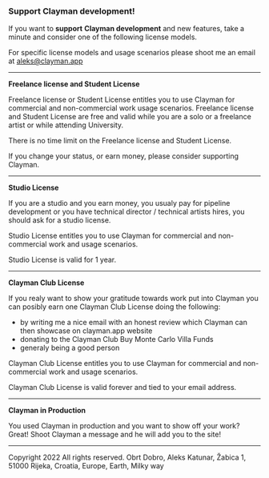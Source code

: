 ### Support Clayman development!

If you want to **support** **Clayman development** and new features, take a minute and consider one of the following license models.

For specific license models and usage scenarios please shoot me an email at aleks@clayman.app

---
**Freelance license and Student License**

Freelance license or Student License entitles you to use Clayman for commercial and non-commercial work usage scenarios.
Freelance license and Student License are free and valid while you are a solo or a freelance artist or while attending University.

There is no time limit on the Freelance license and Student License.

If you change your status, or earn money, please consider supporting Clayman.


---
**Studio License**

If you are a studio and you earn money, you usualy pay for pipeline development or you have technical director / technical artists hires, you should ask for a studio license.

Studio License entitles you to use Clayman for commercial and non-commercial work and usage scenarios.

Studio License is valid for 1 year.


---
**Clayman Club License**

If you realy want to show your gratitude towards work put into Clayman you can posibly earn one Clayman Club License doing the following:
  - by writing me a nice email with an honest review which Clayman can then showcase on clayman.app website
  - donating to the Clayman Club Buy Monte Carlo Villa Funds
  - generaly being a good person


Clayman Club License entitles you to use Clayman for commercial and non-commercial work and usage scenarios.

Clayman Club License is valid forever and tied to your email address.


---
**Clayman in Production**

You used Clayman in production and you want to show off your work? Great! Shoot Clayman a message and he will add you to the site!



---
Copyright 2022 All rights reserved. Obrt Dobro, Aleks Katunar, Žabica 1, 51000 Rijeka, Croatia, Europe, Earth, Milky way
